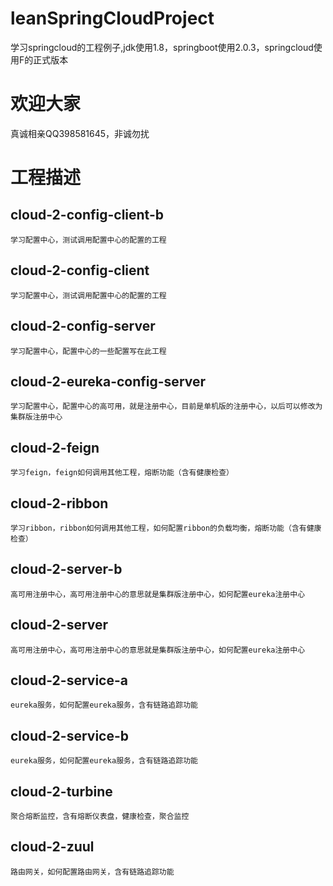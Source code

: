 # leanSpringCloudProject
学习springcloud的工程例子,jdk使用1.8，springboot使用2.0.3，springcloud使用F的正式版本
# 欢迎大家
真诚相亲QQ398581645，非诚勿扰
# 工程描述
## cloud-2-config-client-b
```
学习配置中心，测试调用配置中心的配置的工程
```
## cloud-2-config-client
```
学习配置中心，测试调用配置中心的配置的工程
```
## cloud-2-config-server
```
学习配置中心，配置中心的一些配置写在此工程
```
## cloud-2-eureka-config-server
```
学习配置中心，配置中心的高可用，就是注册中心，目前是单机版的注册中心，以后可以修改为集群版注册中心
```
## cloud-2-feign
```
学习feign，feign如何调用其他工程，熔断功能（含有健康检查）
```
## cloud-2-ribbon
```
学习ribbon，ribbon如何调用其他工程，如何配置ribbon的负载均衡，熔断功能（含有健康检查）
```
## cloud-2-server-b
```
高可用注册中心，高可用注册中心的意思就是集群版注册中心，如何配置eureka注册中心
```
## cloud-2-server
```
高可用注册中心，高可用注册中心的意思就是集群版注册中心，如何配置eureka注册中心
```
## cloud-2-service-a
```
eureka服务，如何配置eureka服务，含有链路追踪功能
```
## cloud-2-service-b
```
eureka服务，如何配置eureka服务，含有链路追踪功能
```
## cloud-2-turbine
```
聚合熔断监控，含有熔断仪表盘，健康检查，聚合监控
```
## cloud-2-zuul
```
路由网关，如何配置路由网关，含有链路追踪功能
```
